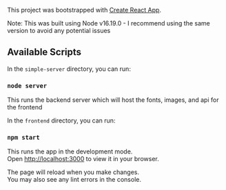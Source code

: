 This project was bootstrapped with [Create React App](https://github.com/facebook/create-react-app).

Note: This was built using Node v16.19.0 - I recommend using the same version to avoid any potential issues

## Available Scripts

In the `simple-server` directory, you can run:

### `node server`

This runs the backend server which will host the fonts, images, and api for the frontend

In the `frontend` directory, you can run:

### `npm start`

This runs the app in the development mode.\
Open [http://localhost:3000](http://localhost:3000) to view it in your browser.

The page will reload when you make changes.\
You may also see any lint errors in the console.

